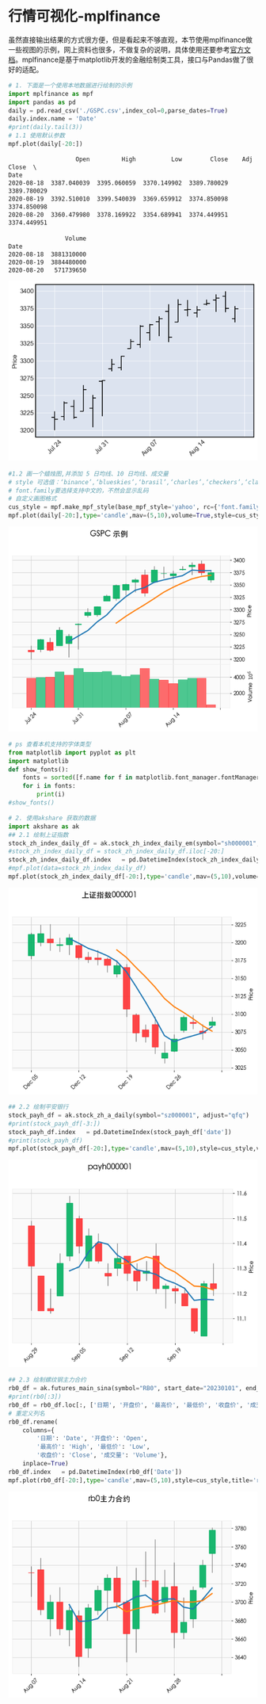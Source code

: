 # 行情可视化-mplfinance

虽然直接输出结果的方式很方便，但是看起来不够直观，本节使用mplfinance做一些视图的示例，网上资料也很多，不做复杂的说明，具体使用还要参考[官方文档](https://github.com/matplotlib/mplfinance#tutorials)。mplfinance是基于matplotlib开发的金融绘制类工具，接口与Pandas做了很好的适配。


```python
# 1. 下面是一个使用本地数据进行绘制的示例
import mplfinance as mpf
import pandas as pd
daily = pd.read_csv('./GSPC.csv',index_col=0,parse_dates=True)
daily.index.name = 'Date'
#print(daily.tail(3))
# 1.1 使用默认参数
mpf.plot(daily[-20:])
```

                       Open         High          Low        Close    Adj Close  \
    Date                                                                          
    2020-08-18  3387.040039  3395.060059  3370.149902  3389.780029  3389.780029   
    2020-08-19  3392.510010  3399.540039  3369.659912  3374.850098  3374.850098   
    2020-08-20  3360.479980  3378.169922  3354.689941  3374.449951  3374.449951   
    
                    Volume  
    Date                    
    2020-08-18  3881310000  
    2020-08-19  3884480000  
    2020-08-20   571739650  



    
![png](%E8%A1%8C%E6%83%85%E5%8F%AF%E8%A7%86%E5%8C%96-mplfinance_files/%E8%A1%8C%E6%83%85%E5%8F%AF%E8%A7%86%E5%8C%96-mplfinance_1_1.png)
    



```python
#1.2 画一个蜡烛图,并添加 5 日均线、10 日均线、成交量
# style 可选值：‘binance’,‘blueskies’,‘brasil’,‘charles’,‘checkers’,‘classic’,‘default’,‘mike’,‘nightclouds’,‘sas’,‘starsandstripes’,‘yahoo’
# font.family要选择支持中文的，不然会显示乱码
# 自定义画图格式
cus_style = mpf.make_mpf_style(base_mpf_style='yahoo', rc={'font.family': 'Heiti TC', 'axes.unicode_minus': 'False'})
mpf.plot(daily[-20:],type='candle',mav=(5,10),volume=True,style=cus_style,title='GSPC 示例')
```


    
![png](%E8%A1%8C%E6%83%85%E5%8F%AF%E8%A7%86%E5%8C%96-mplfinance_files/%E8%A1%8C%E6%83%85%E5%8F%AF%E8%A7%86%E5%8C%96-mplfinance_2_0.png)
    



```python
# ps 查看本机支持的字体类型
from matplotlib import pyplot as plt
import matplotlib
def show_fonts():
    fonts = sorted([f.name for f in matplotlib.font_manager.fontManager.ttflist])
    for i in fonts:
        print(i)
#show_fonts()
```


```python
# 2. 使用akshare 获取的数据
import akshare as ak
## 2.1 绘制上证指数
stock_zh_index_daily_df = ak.stock_zh_index_daily_em(symbol="sh000001", start_date="20220101", end_date="20230101")
#stock_zh_index_daily_df = stock_zh_index_daily_df.iloc[-20:]
stock_zh_index_daily_df.index   = pd.DatetimeIndex(stock_zh_index_daily_df['date'])
#mpf.plot(data=stock_zh_index_daily_df)
mpf.plot(stock_zh_index_daily_df[-20:],type='candle',mav=(5,10),volume=False,style=cus_style,title='上证指数000001')
```


    
![png](%E8%A1%8C%E6%83%85%E5%8F%AF%E8%A7%86%E5%8C%96-mplfinance_files/%E8%A1%8C%E6%83%85%E5%8F%AF%E8%A7%86%E5%8C%96-mplfinance_4_0.png)
    



```python
## 2.2 绘制平安银行
stock_payh_df = ak.stock_zh_a_daily(symbol="sz000001", adjust="qfq")
#print(stock_payh_df[-3:])
stock_payh_df.index   = pd.DatetimeIndex(stock_payh_df['date'])
#print(stock_payh_df)
mpf.plot(stock_payh_df[-20:],type='candle',mav=(5,10),style=cus_style,volume=False,title='payh000001')
```


    
![png](%E8%A1%8C%E6%83%85%E5%8F%AF%E8%A7%86%E5%8C%96-mplfinance_files/%E8%A1%8C%E6%83%85%E5%8F%AF%E8%A7%86%E5%8C%96-mplfinance_5_0.png)
    



```python
## 2.3 绘制螺纹钢主力合约
rb0_df = ak.futures_main_sina(symbol="RB0", start_date="20230101", end_date="20230901")
#print(rb0[:3])
rb0_df = rb0_df.loc[:, ['日期', '开盘价', '最高价', '最低价', '收盘价', '成交量']]
# 重定义列名
rb0_df.rename(
    columns={
        '日期': 'Date', '开盘价': 'Open',
        '最高价': 'High', '最低价': 'Low',
        '收盘价': 'Close', '成交量': 'Volume'},
    inplace=True)       
rb0_df.index   = pd.DatetimeIndex(rb0_df['Date'])
mpf.plot(rb0_df[-20:],type='candle',mav=(5,10),style=cus_style,title='rb0主力合约')
```


    
![png](%E8%A1%8C%E6%83%85%E5%8F%AF%E8%A7%86%E5%8C%96-mplfinance_files/%E8%A1%8C%E6%83%85%E5%8F%AF%E8%A7%86%E5%8C%96-mplfinance_6_0.png)
    

